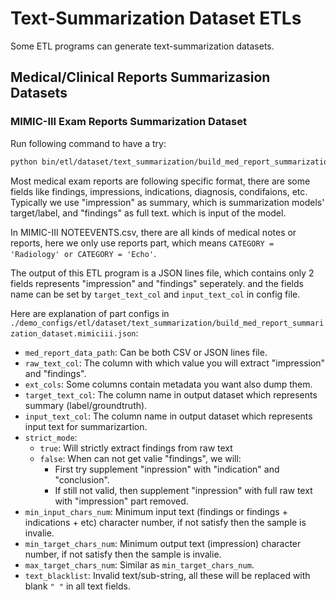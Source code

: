 # Text-Summarization Dataset ETLs
Some ETL programs can generate text-summarization datasets.

## Medical/Clinical Reports Summarizasion Datasets
### MIMIC-III Exam Reports Summarization Dataset
Run following command to have a try:
```bash
python bin/etl/dataset/text_summarization/build_med_report_summarization_dataset.py ./demo_configs/etl/dataset/text_summarization/build_med_report_summarization_dataset.mimiciii.json
```

Most medical exam reports are following specific format, there are some fields 
like findings, impressions, indications, diagnosis, condifaions, etc. Typically 
we use "impression" as summary, which is summarization models' target/label, 
and "findings" as full text. which is input of the model.


In MIMIC-III NOTEEVENTS.csv, there are all kinds of medical notes or reports, 
here we only use reports part, which means 
`CATEGORY = 'Radiology' or CATEGORY = 'Echo'`.

The output of this ETL program is a JSON lines file, which contains only 2 
fields represents "impression" and "findings" seperately. and the fields 
name can be set by `target_text_col` and `input_text_col` in config file.

Here are explanation of part configs in 
`./demo_configs/etl/dataset/text_summarization/build_med_report_summarization_dataset.mimiciii.json`:
* `med_report_data_path`: Can be both CSV or JSON lines file.
* `raw_text_col`: The column with which value you will extract "impression" and "findings".
* `ext_cols`: Some columns contain metadata you want also dump them.
* `target_text_col`: The column name in output dataset which represents summary (label/groundtruth).
* `input_text_col`: The column name in output dataset which represents input text for summarizartion.
* `strict_mode`: 
    * `true`: Will strictly extract findings from raw text
    * `false`: When can not get valie "findings", we will:
        * First try supplement "inpression" with "indication" and "conclusion".
        * If still not valid, then supplement "inpression" with full raw text with "impression" part removed.
* `min_input_chars_num`: Minimum input text (findings or findings + indications + etc) character number, 
   if not satisfy then the sample is invalie.
* `min_target_chars_num`: Minimum output text (impression) character number, 
   if not satisfy then the sample is invalie.
* `max_target_chars_num`: Similar as `min_target_chars_num`.
* `text_blacklist`: Invalid text/sub-string, all these will be replaced with blank `" "` 
  in all text fields.



